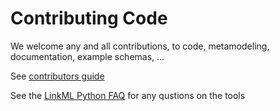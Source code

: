 # Contributing Code

We welcome any and all contributions, to code, metamodeling, documentation, example schemas, ...

See [contributors guide](../contributing)

See the [LinkML Python FAQ](../faq/python) for any qustions on the tools